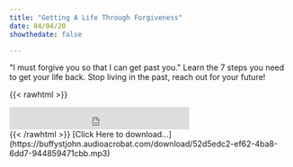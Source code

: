 ```yaml
---
title: "Getting A Life Through Forgiveness"
date: 04/04/20
showthedate: false

---
```


"I must forgive you so that I can get past you." Learn the 7 steps you need to get your life back. Stop living in the past, reach out for your future!
<!--more-->
{{< rawhtml >}}
<iframe width='320px' height='40px' src='https://www.audioacrobat.com/tplay/B3fb06f3d0ae21e112e1961ff82f47e7bNh0vFTYGJjkqCxxeRWhfYlBXfhYcJ0sSIQcUICgQOQ1TKgYVCThTW3sfPgRhFCc3LAwTJgY3DTM/SwYKFHwVDSgfEGogLX4YV3IkMGJzckU' frameBorder='0'></iframe><br>
{{< /rawhtml >}}
[Click Here to download&hellip;](https://buffystjohn.audioacrobat.com/download/52d5edc2-ef62-4ba8-6dd7-944859471cbb.mp3)